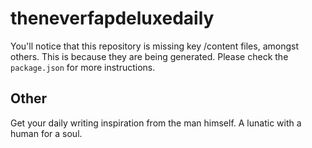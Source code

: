 # theneverfapdeluxedaily

You'll notice that this repository is missing key /content files, amongst others. This is because they are being generated. Please check the `package.json` for more instructions.

## Other

Get your daily writing inspiration from the man himself. A lunatic with a human for a soul.
